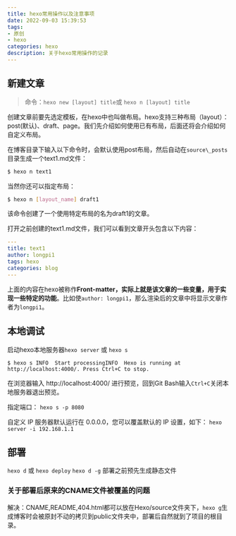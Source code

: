 ```yaml
---
title: hexo常用操作以及注意事项
date: 2022-09-03 15:39:53
tags:
- 原创
- hexo
categories: hexo
description: 关于hexo常用操作的记录
---
```

## 新建文章

> 命令：`hexo new [layout] title`或 `hexo n [layout] title`

创建文章前要先选定模板，在hexo中也叫做布局。hexo支持三种布局（layout）：post(默认)、draft、page。我们先介绍如何使用已有布局，后面还将会介绍如何自定义布局。

在博客目录下输入以下命令时，会默认使用post布局，然后自动在`source\_posts`目录生成一个text1.md文件：

```bash
$ hexo n text1
```

当然你还可以指定布局：

```bash
$ hexo n [layout_name] draft1
```

该命令创建了一个使用特定布局的名为draft1的文章。

打开之前创建的text1.md文件，我们可以看到文章开头包含以下内容：

```yaml
---
title: text1
author: longpi1
tags: hexo
categories: blog
---
```

上面的内容在hexo被称作**Front-matter，实际上就是该文章的一些变量，用于实现一些特定的功能**。比如使`author: longpi1`，那么渲染后的文章中将显示文章作者为`longpi1`。



## 本地调试

启动hexo本地服务器`hexo server` 或 `hexo s`

```
$ hexo s INFO  Start processingINFO  Hexo is running at http://localhost:4000/. Press Ctrl+C to stop.
```

在浏览器输入 http://localhost:4000/ 进行预览，回到Git Bash输入`Ctrl+C`关闭本地服务器退出预览。

指定端口：
`hexo s -p 8080`

自定义 IP
服务器默认运行在 0.0.0.0，您可以覆盖默认的 IP 设置，如下：
`hexo server -i 192.168.1.1`



## 部署

`hexo d` 或 `hexo deploy`
`hexo d -g` 部署之前预先生成静态文件

### 关于部署后原来的CNAME文件被覆盖的问题

解决：CNAME,README,404.html都可以放在Hexo/source文件夹下，`hexo g`生成博客时会被原封不动的拷贝到public文件夹中，部署后自然就到了项目的根目录。